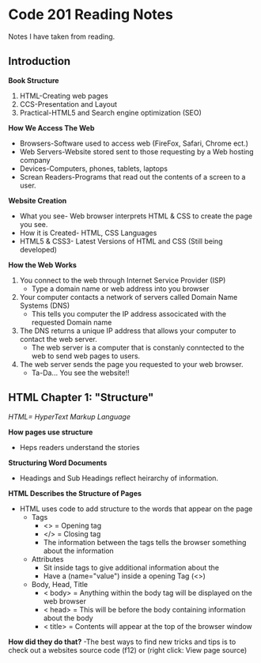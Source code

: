 # Code 201 Reading Notes
Notes I have taken from reading.

## Introduction
**Book Structure**
1. HTML-Creating web pages
2. CCS-Presentation and Layout
3. Practical-HTML5 and Search engine optimization (SEO)

**How We Access The Web**
- Browsers-Software used to access web (FireFox, Safari, Chrome ect.)
- Web Servers-Website stored sent to those requesting by a Web hosting company
- Devices-Computers, phones, tablets, laptops
- Screan Readers-Programs that read out the contents of a screen to a user.

**Website Creation**
- What you see- Web browser interprets HTML & CSS to create the page you see.
- How it is Created- HTML, CSS Languages
- HTML5 & CSS3- Latest Versions of HTML and CSS (Still being developed)

**How the Web Works**
1. You connect to the web through Internet Service Provider (ISP)
   - Type a domain name or web address into you browser
2. Your computer contacts a network of servers called Domain Name Systems (DNS)
   - This tells you computer the IP address associcated with the requested Domain name
3. The DNS returns a unique IP address that allows your computer to contact the web server. 
   - The web server is a computer that is constanly conntected to the web to send web pages to users.
4. The web server sends the page you requested to your web browser.
   - Ta-Da... You see the website!!

## HTML Chapter 1: "Structure"
_HTML= HyperText Markup Language_ 
 
**How pages use structure**
  - Heps readers understand the stories 

**Structuring Word Documents** 
  - Headings and Sub Headings reflect heirarchy of information.

**HTML Describes the Structure of Pages** 
  - HTML uses code to add structure to the words that appear on the page
    - Tags
      - <> = Opening tag
      - </> = Closing tag
      - The information between the tags tells the browser something about the information
    - Attributes
      - Sit inside tags to give additional information about the 
      - Have a (name="value") inside a opening Tag (<>)
    - Body, Head, Title
      - < body> = Anything within the body tag will be displayed on the web browser
      - < head> = This will be before the body containing information about the body
      - < title> = Contents will appear at the top of the browser window

**How did they do that?**
  -The best ways to find new tricks and tips is to check out a websites source code (f12) or (right click: View page source)
  
  
